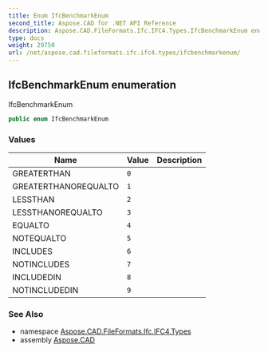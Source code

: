 ```yaml
---
title: Enum IfcBenchmarkEnum
second_title: Aspose.CAD for .NET API Reference
description: Aspose.CAD.FileFormats.Ifc.IFC4.Types.IfcBenchmarkEnum enum. IfcBenchmarkEnum
type: docs
weight: 29750
url: /net/aspose.cad.fileformats.ifc.ifc4.types/ifcbenchmarkenum/
---
```

## IfcBenchmarkEnum enumeration

IfcBenchmarkEnum

```csharp
public enum IfcBenchmarkEnum
```

### Values

| Name | Value | Description |
| --- | --- | --- |
| GREATERTHAN | `0` |  |
| GREATERTHANOREQUALTO | `1` |  |
| LESSTHAN | `2` |  |
| LESSTHANOREQUALTO | `3` |  |
| EQUALTO | `4` |  |
| NOTEQUALTO | `5` |  |
| INCLUDES | `6` |  |
| NOTINCLUDES | `7` |  |
| INCLUDEDIN | `8` |  |
| NOTINCLUDEDIN | `9` |  |

### See Also

* namespace [Aspose.CAD.FileFormats.Ifc.IFC4.Types](../../aspose.cad.fileformats.ifc.ifc4.types/)
* assembly [Aspose.CAD](../../)


